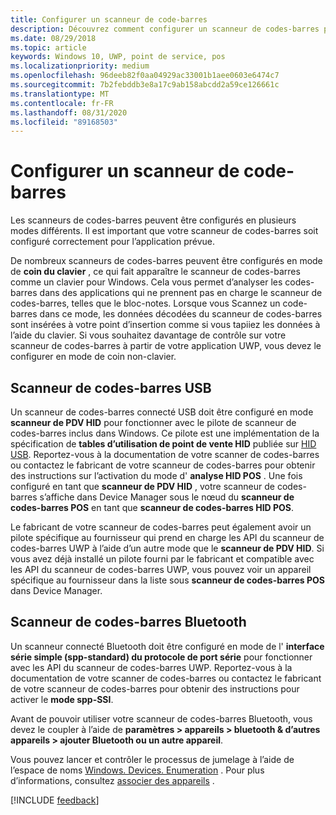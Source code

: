 ```yaml
---
title: Configurer un scanneur de code-barres
description: Découvrez comment configurer un scanneur de codes-barres pour l’application prévue.
ms.date: 08/29/2018
ms.topic: article
keywords: Windows 10, UWP, point de service, pos
ms.localizationpriority: medium
ms.openlocfilehash: 96deeb82f0aa04929ac33001b1aee0603e6474c7
ms.sourcegitcommit: 7b2febddb3e8a17c9ab158abcdd2a59ce126661c
ms.translationtype: MT
ms.contentlocale: fr-FR
ms.lasthandoff: 08/31/2020
ms.locfileid: "89168503"
---
```

# <a name="configure-a-barcode-scanner"></a>Configurer un scanneur de code-barres

Les scanneurs de codes-barres peuvent être configurés en plusieurs modes différents.  Il est important que votre scanneur de codes-barres soit configuré correctement pour l’application prévue.

De nombreux scanneurs de codes-barres peuvent être configurés en mode de **coin du clavier** , ce qui fait apparaître le scanneur de codes-barres comme un clavier pour Windows.  Cela vous permet d’analyser les codes-barres dans des applications qui ne prennent pas en charge le scanneur de codes-barres, telles que le bloc-notes.  Lorsque vous Scannez un code-barres dans ce mode, les données décodées du scanneur de codes-barres sont insérées à votre point d’insertion comme si vous tapiiez les données à l’aide du clavier.  Si vous souhaitez davantage de contrôle sur votre scanneur de codes-barres à partir de votre application UWP, vous devez le configurer en mode de coin non-clavier.

## <a name="usb-barcode-scanner"></a>Scanneur de codes-barres USB
Un scanneur de codes-barres connecté USB doit être configuré en mode **scanneur de PDV HID** pour fonctionner avec le pilote de scanneur de codes-barres inclus dans Windows. Ce pilote est une implémentation de la spécification de **tables d’utilisation de point de vente HID** publiée sur [HID USB](https://www.usb.org/hid).  Reportez-vous à la documentation de votre scanner de codes-barres ou contactez le fabricant de votre scanneur de codes-barres pour obtenir des instructions sur l’activation du mode d' **analyse HID POS** .  Une fois configuré en tant que **scanneur de PDV HID** , votre scanneur de codes-barres s’affiche dans Device Manager sous le nœud du **scanneur de codes-barres POS** en tant que **scanneur de codes-barres HID POS**.

Le fabricant de votre scanneur de codes-barres peut également avoir un pilote spécifique au fournisseur qui prend en charge les API du scanneur de codes-barres UWP à l’aide d’un autre mode que le **scanneur de PDV HID**.  Si vous avez déjà installé un pilote fourni par le fabricant et compatible avec les API du scanneur de codes-barres UWP, vous pouvez voir un appareil spécifique au fournisseur dans la liste sous **scanneur de codes-barres POS** dans Device Manager.

## <a name="bluetooth-barcode-scanner"></a>Scanneur de codes-barres Bluetooth
Un scanneur connecté Bluetooth doit être configuré en mode de l' **interface série simple (spp-standard) du protocole de port série** pour fonctionner avec les API du scanneur de codes-barres UWP.  Reportez-vous à la documentation de votre scanner de codes-barres ou contactez le fabricant de votre scanneur de codes-barres pour obtenir des instructions pour activer le **mode spp-SSI**.

Avant de pouvoir utiliser votre scanneur de codes-barres Bluetooth, vous devez le coupler à l’aide de **paramètres > appareils > bluetooth & d’autres appareils > ajouter Bluetooth ou un autre appareil**.

Vous pouvez lancer et contrôler le processus de jumelage à l’aide de l’espace de noms [Windows. Devices. Enumeration](/uwp/api/windows.devices.enumeration) .  Pour plus d’informations, consultez [associer des appareils](./pair-devices.md) .

[!INCLUDE [feedback](./includes/pos-feedback.md)]
